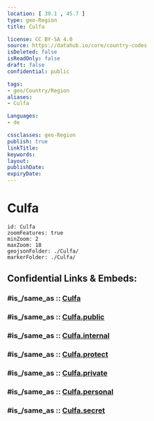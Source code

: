 ```yaml
---
location: [ 39.1 , 45.7 ] 
type: geo-Region
title: Culfa

license: CC BY-SA 4.0
source: https://datahub.io/core/country-codes
isDeleted: false
isReadOnly: false
draft: false
confidential: public

tags:
- geo/Country/Region
aliases:
- Culfa

Languages:
- de

cssclasses: geo-Region
publish: true
linkTitle: 
keywords: 
layout: 
publishDate: 
expiryDate: 
---
```


# Culfa

```leaflet
id: Culfa
zoomFeatures: true 
minZoom: 2 
maxZoom: 18
geojsonFolder: ./Culfa/
markerFolder: ./Culfa/
```


## Confidential Links & Embeds: 

### #is_/same_as :: [Culfa](/_Standards/Earth/Continent/Asia/Asia~North~West/Azerbaijan/Regions~Azerbaijan/Nakhchivan/counties~Nakhchivan/Culfa.md) 

### #is_/same_as :: [Culfa.public](/_public/Earth/Continent/Asia/Asia~North~West/Azerbaijan/Regions~Azerbaijan/Nakhchivan/counties~Nakhchivan/Culfa.public.md) 

### #is_/same_as :: [Culfa.internal](/_internal/Earth/Continent/Asia/Asia~North~West/Azerbaijan/Regions~Azerbaijan/Nakhchivan/counties~Nakhchivan/Culfa.internal.md) 

### #is_/same_as :: [Culfa.protect](/_protect/Earth/Continent/Asia/Asia~North~West/Azerbaijan/Regions~Azerbaijan/Nakhchivan/counties~Nakhchivan/Culfa.protect.md) 

### #is_/same_as :: [Culfa.private](/_private/Earth/Continent/Asia/Asia~North~West/Azerbaijan/Regions~Azerbaijan/Nakhchivan/counties~Nakhchivan/Culfa.private.md) 

### #is_/same_as :: [Culfa.personal](/_personal/Earth/Continent/Asia/Asia~North~West/Azerbaijan/Regions~Azerbaijan/Nakhchivan/counties~Nakhchivan/Culfa.personal.md) 

### #is_/same_as :: [Culfa.secret](/_secret/Earth/Continent/Asia/Asia~North~West/Azerbaijan/Regions~Azerbaijan/Nakhchivan/counties~Nakhchivan/Culfa.secret.md)

